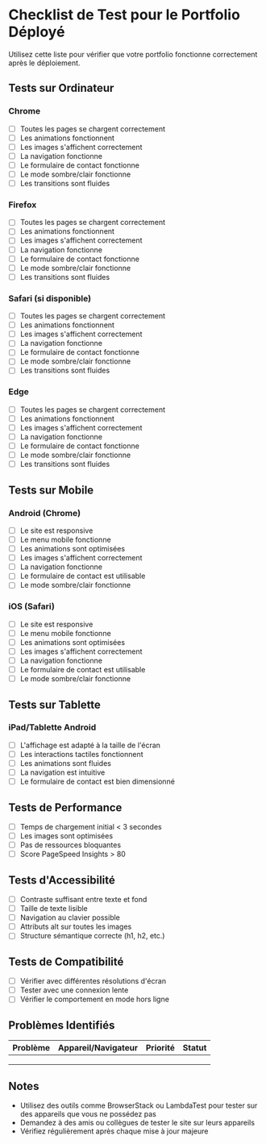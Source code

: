 # Checklist de Test pour le Portfolio Déployé

Utilisez cette liste pour vérifier que votre portfolio fonctionne correctement après le déploiement.

## Tests sur Ordinateur

### Chrome
- [ ] Toutes les pages se chargent correctement
- [ ] Les animations fonctionnent
- [ ] Les images s'affichent correctement
- [ ] La navigation fonctionne
- [ ] Le formulaire de contact fonctionne
- [ ] Le mode sombre/clair fonctionne
- [ ] Les transitions sont fluides

### Firefox
- [ ] Toutes les pages se chargent correctement
- [ ] Les animations fonctionnent
- [ ] Les images s'affichent correctement
- [ ] La navigation fonctionne
- [ ] Le formulaire de contact fonctionne
- [ ] Le mode sombre/clair fonctionne
- [ ] Les transitions sont fluides

### Safari (si disponible)
- [ ] Toutes les pages se chargent correctement
- [ ] Les animations fonctionnent
- [ ] Les images s'affichent correctement
- [ ] La navigation fonctionne
- [ ] Le formulaire de contact fonctionne
- [ ] Le mode sombre/clair fonctionne
- [ ] Les transitions sont fluides

### Edge
- [ ] Toutes les pages se chargent correctement
- [ ] Les animations fonctionnent
- [ ] Les images s'affichent correctement
- [ ] La navigation fonctionne
- [ ] Le formulaire de contact fonctionne
- [ ] Le mode sombre/clair fonctionne
- [ ] Les transitions sont fluides

## Tests sur Mobile

### Android (Chrome)
- [ ] Le site est responsive
- [ ] Le menu mobile fonctionne
- [ ] Les animations sont optimisées
- [ ] Les images s'affichent correctement
- [ ] La navigation fonctionne
- [ ] Le formulaire de contact est utilisable
- [ ] Le mode sombre/clair fonctionne

### iOS (Safari)
- [ ] Le site est responsive
- [ ] Le menu mobile fonctionne
- [ ] Les animations sont optimisées
- [ ] Les images s'affichent correctement
- [ ] La navigation fonctionne
- [ ] Le formulaire de contact est utilisable
- [ ] Le mode sombre/clair fonctionne

## Tests sur Tablette

### iPad/Tablette Android
- [ ] L'affichage est adapté à la taille de l'écran
- [ ] Les interactions tactiles fonctionnent
- [ ] Les animations sont fluides
- [ ] La navigation est intuitive
- [ ] Le formulaire de contact est bien dimensionné

## Tests de Performance

- [ ] Temps de chargement initial < 3 secondes
- [ ] Les images sont optimisées
- [ ] Pas de ressources bloquantes
- [ ] Score PageSpeed Insights > 80

## Tests d'Accessibilité

- [ ] Contraste suffisant entre texte et fond
- [ ] Taille de texte lisible
- [ ] Navigation au clavier possible
- [ ] Attributs alt sur toutes les images
- [ ] Structure sémantique correcte (h1, h2, etc.)

## Tests de Compatibilité

- [ ] Vérifier avec différentes résolutions d'écran
- [ ] Tester avec une connexion lente
- [ ] Vérifier le comportement en mode hors ligne

## Problèmes Identifiés

| Problème | Appareil/Navigateur | Priorité | Statut |
|----------|---------------------|----------|--------|
|          |                     |          |        |
|          |                     |          |        |
|          |                     |          |        |

## Notes

- Utilisez des outils comme BrowserStack ou LambdaTest pour tester sur des appareils que vous ne possédez pas
- Demandez à des amis ou collègues de tester le site sur leurs appareils
- Vérifiez régulièrement après chaque mise à jour majeure